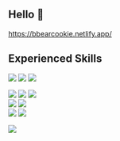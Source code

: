 ## Hello 👋
https://bbearcookie.netlify.app/

## Experienced Skills
![](https://img.shields.io/badge/JavaScript-F7DF1E?style=for-the-badge&logo=javascript&logoColor=black)
![](https://img.shields.io/badge/TypeScript-007ACC?style=for-the-badge&logo=typescript&logoColor=white)
![](https://img.shields.io/badge/Node.js-43853D?style=for-the-badge&logo=node.js&logoColor=white)

![](https://img.shields.io/badge/React-20232A?style=for-the-badge&logo=react&logoColor=61DAFB)
![](https://img.shields.io/badge/TanStack_Query-FF4154?style=for-the-badge&logo=reactquery&logoColor=white)
![](https://img.shields.io/badge/React_Hook_Form-EC5990?style=for-the-badge&logo=reacthookform&logoColor=white)  
![](https://img.shields.io/badge/Storybook-FF4785?style=for-the-badge&logo=storybook&logoColor=white)
![](https://img.shields.io/badge/Mock_Service_Worker-FF6A33?style=for-the-badge&logo=mockserviceworker&logoColor=white)  
![](https://img.shields.io/badge/chakra-%234ED1C5.svg?style=for-the-badge&logo=chakraui&logoColor=white)
![](https://img.shields.io/badge/tailwindcss-%2338B2AC.svg?style=for-the-badge&logo=tailwind-css&logoColor=white)  

![](https://img.shields.io/badge/Express-404D59?style=for-the-badge&logo=express)




<!--
**bbearcookie/bbearcookie** is a ✨ _special_ ✨ repository because its `README.md` (this file) appears on your GitHub profile.

Here are some ideas to get you started:

- 🔭 I’m currently working on ...
- 🌱 I’m currently learning ...
- 👯 I’m looking to collaborate on ...
- 🤔 I’m looking for help with ...
- 💬 Ask me about ...
- 📫 How to reach me: ...
- 😄 Pronouns: ...
- ⚡ Fun fact: ...
-->
